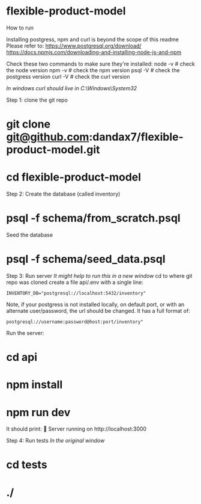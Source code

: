 # flexible-product-model

How to run


Installing postgress, npm and curl is beyond the scope of this readme
Please refer to:
    https://www.postgresql.org/download/
    https://docs.npmjs.com/downloading-and-installing-node-js-and-npm


Check these two commands to make sure they're installed:
    node -v                   # check the node version
    npm -v                    # check the npm version
    psql -V                   # check the postgress version
    curl -V                   # check the curl version

*In windows curl should live in C:\Windows\System32*

Step 1: clone the git repo
# git clone git@github.com:dandax7/flexible-product-model.git
# cd flexible-product-model

Step 2: Create the database (called inventory)
# psql -f schema/from_scratch.psql
Seed the database
# psql -f schema/seed_data.psql

Step 3: Run server
*It might help to run this in a new window*
cd to where git repo was cloned
create a file api/.env with a single line:

    INVENTORY_DB="postgresql://localhost:5432/inventory"

Note, if your postgress is not installed locally, on default port, or with an alternate user/password, the url should be changed. It has a full format of:

    postgresql://username:password@host:port/inventory"

Run the server:
# cd api
# npm install
# npm run dev

It should print:
🚀 Server running on http://localhost:3000

Step 4: Run tests
*In the original window*
# cd tests
# ./